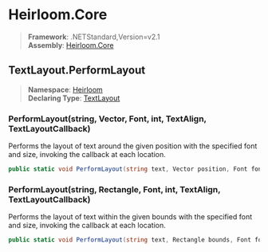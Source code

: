 # Heirloom.Core

> **Framework**: .NETStandard,Version=v2.1  
> **Assembly**: [Heirloom.Core][0]  

## TextLayout.PerformLayout

> **Namespace**: [Heirloom][0]  
> **Declaring Type**: [TextLayout][1]  

### PerformLayout(string, Vector, Font, int, TextAlign, TextLayoutCallback)

Performs the layout of text around the given position with the specified font and size, invoking the callback at each location.

```cs
public static void PerformLayout(string text, Vector position, Font font, int size, TextAlign align, TextLayoutCallback layoutCallback)
```

### PerformLayout(string, Rectangle, Font, int, TextAlign, TextLayoutCallback)

Performs the layout of text within the given bounds with the specified font and size, invoking the callback at each location.

```cs
public static void PerformLayout(string text, Rectangle bounds, Font font, int size, TextAlign align, TextLayoutCallback layoutCallback)
```

[0]: ../../../Heirloom.Core.md
[1]: ../TextLayout.md
